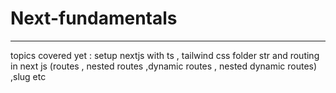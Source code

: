 # Next-fundamentals
-------------------
topics covered yet :
setup nextjs  with ts , tailwind css 
folder str and routing in next js (routes , nested routes ,dynamic routes , nested dynamic routes) ,slug etc
